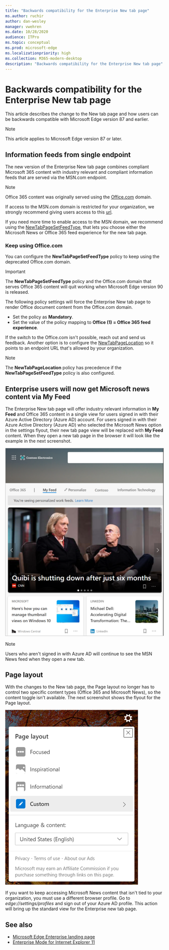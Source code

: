 ```yaml
---
title: "Backwards compatibility for the Enterprise New tab page"
ms.author: ruchir
author: dan-wesley
manager: vwehren
ms.date: 10/28/2020
audience: ITPro
ms.topic: conceptual
ms.prod: microsoft-edge
ms.localizationpriority: high
ms.collection: M365-modern-desktop
description: "Backwards compatibility for the Enterprise New tab page"
---
```


# Backwards compatibility for the Enterprise New tab page

This article describes the change to the New tab page and how users can be backwards compatible with Microsoft Edge version 87 and earlier.

> [!NOTE]
> This article applies to Microsoft Edge version 87 or later.

## Information feeds from single endpoint

The new version of the Enterprise New tab page combines compliant Microsoft 365 content with industry relevant and compliant information feeds that are served via the MSN.com endpoint.

> [!NOTE]
> Office 365 content was originally served using the [Office.com](https://www.office.com) domain.

If access to the MSN.com domain is restricted for your organization, we strongly recommend giving users access to this [url](https://ntp.msn.com).

If you need more time to enable access to the MSN domain, we recommend using the [NewTabPageSetFeedType](https://docs.microsoft.com/deployedge/microsoft-edge-policies#newtabpagesetfeedtype), that lets you choose either the Microsoft News or Office 365 feed experience for the new tab page.

### Keep using Office.com

 You can configure the **NewTabPageSetFeedType** policy to keep using the deprecated Office.com domain.

> [!IMPORTANT]
> The **NewTabPageSetFeedType** policy and the Office.com domain that serves Office 365 content will quit working when Microsoft Edge version 90 is released.

The following policy settings will force the Enterprise New tab page to render Office document content from the Office.com domain.

- Set the policy as **Mandatory**.
- Set the value of the policy mapping to **Office (1) = Office 365 feed experience**.

If the switch to the Office.com isn't possible, reach out and send us feedback. Another option is to configure the [NewTabPageLocation](https://docs.microsoft.com/deployedge/microsoft-edge-policies#newtabpagelocation) so it points to an endpoint URL that's allowed by your organization.

> [!NOTE]
> The **NewTabPageLocation** policy has precedence if the **NewTabPageSetFeedType** policy is also configured.

## Enterprise users will now get Microsoft news content via My Feed

The Enterprise New tab page will offer industry relevant information in **My Feed** and Office 365 content in a single view for users signed in with their Azure Active Directory (Azure AD) account. For users signed in with their Azure Active Directory (Azure AD) who selected the Microsoft News option in the settings flyout, their new tab page view will be replaced with **My Feed** content. When they open a new tab page in the browser it will look like the example in the next screenshot.

![New tab page showing content from My Feed.](media/microsoft-edge-ntp-backward-compatibility/microsoft-edge-ntp-myfeed-view.png)

> [!NOTE]
> Users who aren't signed in with Azure AD will continue to see the MSN News feed when they open a new tab.

## Page layout

With the changes to the New tab page, the Page layout no longer has to control two specific content types (Office 365 and Microsoft News), so the content toggle isn't available. The next screenshot shows the flyout for the Page layout.

![Page layout view for New tab page.](media/microsoft-edge-ntp-backward-compatibility/microsoft-edge-ntp-page-layout.png)

If you want to keep accessing Microsoft News content that isn't tied to your organization, you must use a different browser profile. Go to  *edge://settings/profiles* and sign out of your Azure AD profile. This action will bring up the  standard view for the Enterprise new tab page. 

## See also

- [Microsoft Edge Enterprise landing page](https://aka.ms/EdgeEnterprise)
- [Enterprise Mode for Internet Explorer 11](https://docs.microsoft.com/internet-explorer/ie11-deploy-guide/enterprise-mode-overview-for-ie11)
